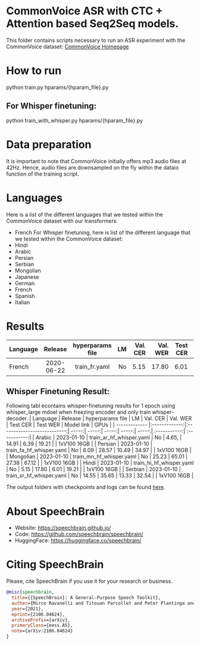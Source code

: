 # CommonVoice ASR with CTC + Attention based Seq2Seq models.
This folder contains scripts necessary to run an ASR experiment with the CommonVoice dataset: [CommonVoice Homepage](https://commonvoice.mozilla.org/)

# How to run
python train.py hparams/{hparam_file}.py

## For Whisper finetuning:
python train_with_whisper.py hparams/{hparam_file}.py

# Data preparation
It is important to note that CommonVoice initially offers mp3 audio files at 42Hz. Hence, audio files are downsampled on the fly within the dataio function of the training script.

# Languages
Here is a list of the different languages that we tested within the CommonVoice dataset
with our transformers:
- French
For Whisper finetuning, here is list of the different language that we tested  within the CommonVoice dataset:
- Hindi
- Arabic
- Persian
- Serbian
- Mongolian
- Japanese
- German
- French
- Spanish
- Italian

# Results

| Language | Release | hyperparams file | LM | Val. CER | Val. WER | Test CER | Test WER | Model link | GPUs |
| ------------- |:-------------:|:---------------------------:| -----:| -----:| -----:| -----:| -----:| :-----------:| :-----------:|
| French | 2020-06-22 | train_fr.yaml | No | 5.15 | 17.80 | 6.01 | 19.21 | [model](https://drive.google.com/drive/folders/12ny6daoz1Ze1MmgLrsqf352AXvhwob6d?usp=sharing) | 1xV100 16GB |

## Whisper Finetuning Result:
Following tabl econtains whisper-finetuning results for 1 epoch using whisper_large mdoel when freezing encoder and only train whisper-decoder.
| Language | Release | hyperparams file | LM | Val. CER | Val. WER | Test CER | Test WER | Model link | GPUs |
| ------------- |:-------------:|:---------------------------:| -----:| -----:| -----:| -----:| -----:| :-----------:| :-----------:|
| Arabic | 2023-01-10 | train_ar_hf_whisper.yaml | No | 4.65, | 14.91 | 6.39 | 19.21 |  | 1xV100 16GB |
| Persian | 2023-01-10 | train_fa_hf_whisper.yaml | No | 8.09 | 28.57 | 10.49 | 34.97 |  | 1xV100 16GB |
| Mongolian | 2023-01-10 | train_mn_hf_whisper.yaml | No | 25.23 | 65.01 | 27.38 | 67.12 |  | 1xV100 16GB |
| Hindi | 2023-01-10 | train_hi_hf_whisper.yaml | No | 5.15 | 17.80 | 6.01 | 19.21 |  | 1xV100 16GB |
| Serbian | 2023-01-10 | train_sr_hf_whisper.yaml | No | 14.55 | 35.65 | 13.33 | 32.54 |  | 1xV100 16GB |


The output folders with checkpoints and logs can be found [here](https://drive.google.com/drive/folders/11NMzY0zV-NqJmPMyZfC3RtT64bYe-G_O?usp=sharing).

# **About SpeechBrain**
- Website: https://speechbrain.github.io/
- Code: https://github.com/speechbrain/speechbrain/
- HuggingFace: https://huggingface.co/speechbrain/


# **Citing SpeechBrain**
Please, cite SpeechBrain if you use it for your research or business.

```bibtex
@misc{speechbrain,
  title={{SpeechBrain}: A General-Purpose Speech Toolkit},
  author={Mirco Ravanelli and Titouan Parcollet and Peter Plantinga and Aku Rouhe and Samuele Cornell and Loren Lugosch and Cem Subakan and Nauman Dawalatabad and Abdelwahab Heba and Jianyuan Zhong and Ju-Chieh Chou and Sung-Lin Yeh and Szu-Wei Fu and Chien-Feng Liao and Elena Rastorgueva and François Grondin and William Aris and Hwidong Na and Yan Gao and Renato De Mori and Yoshua Bengio},
  year={2021},
  eprint={2106.04624},
  archivePrefix={arXiv},
  primaryClass={eess.AS},
  note={arXiv:2106.04624}
}
```

